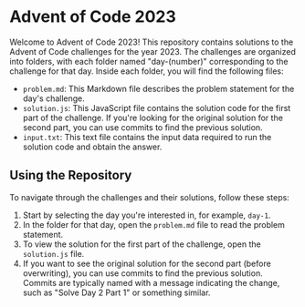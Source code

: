 # Advent of Code 2023

Welcome to Advent of Code 2023! This repository contains solutions to the Advent of Code challenges for the year 2023. The challenges are organized into folders, with each folder named "day-(number)" corresponding to the challenge for that day. Inside each folder, you will find the following files:

- `problem.md`: This Markdown file describes the problem statement for the day's challenge.
- `solution.js`: This JavaScript file contains the solution code for the first part of the challenge. If you're looking for the original solution for the second part, you can use commits to find the previous solution.
- `input.txt`: This text file contains the input data required to run the solution code and obtain the answer.

## Using the Repository

To navigate through the challenges and their solutions, follow these steps:

1. Start by selecting the day you're interested in, for example, `day-1`.
2. In the folder for that day, open the `problem.md` file to read the problem statement.
3. To view the solution for the first part of the challenge, open the `solution.js` file.
4. If you want to see the original solution for the second part (before overwriting), you can use commits to find the previous solution. Commits are typically named with a message indicating the change, such as "Solve Day 2 Part 1" or something similar.
